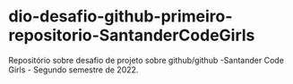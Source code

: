 # dio-desafio-github-primeiro-repositorio-SantanderCodeGirls
Repositório sobre desafio de projeto sobre github/github -Santander Code Girls - Segundo semestre de  2022.

